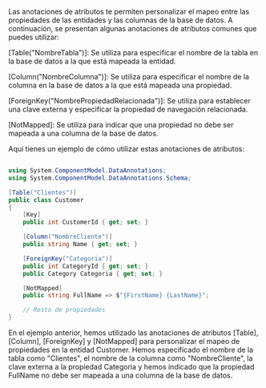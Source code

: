 Las anotaciones de atributos te permiten personalizar el mapeo entre las propiedades de las entidades y las columnas de la base de datos. A continuación, se presentan algunas anotaciones de atributos comunes que puedes utilizar:

[Table("NombreTabla")]: Se utiliza para especificar el nombre de la tabla en la base de datos a la que está mapeada la entidad.

[Column("NombreColumna")]: Se utiliza para especificar el nombre de la columna en la base de datos a la que está mapeada una propiedad.

[ForeignKey("NombrePropiedadRelacionada")]: Se utiliza para establecer una clave externa y especificar la propiedad de navegación relacionada.

[NotMapped]: Se utiliza para indicar que una propiedad no debe ser mapeada a una columna de la base de datos.

Aquí tienes un ejemplo de cómo utilizar estas anotaciones de atributos:

```csharp

using System.ComponentModel.DataAnnotations;
using System.ComponentModel.DataAnnotations.Schema;

[Table("Clientes")]
public class Customer
{
    [Key]
    public int CustomerId { get; set; }

    [Column("NombreCliente")]
    public string Name { get; set; }

    [ForeignKey("Categoria")]
    public int CategoryId { get; set; }
    public Category Categoria { get; set; }

    [NotMapped]
    public string FullName => $"{FirstName} {LastName}";

    // Resto de propiedades
}

```

En el ejemplo anterior, hemos utilizado las anotaciones de atributos [Table], [Column], [ForeignKey] y [NotMapped] para personalizar el mapeo de propiedades en la entidad Customer. Hemos especificado el nombre de la tabla como "Clientes", el nombre de la columna como "NombreCliente", la clave externa a la propiedad Categoria y hemos indicado que la propiedad FullName no debe ser mapeada a una columna de la base de datos.